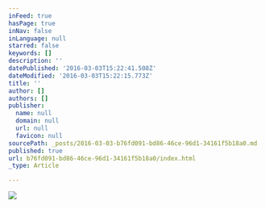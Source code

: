 ```yaml
---
inFeed: true
hasPage: true
inNav: false
inLanguage: null
starred: false
keywords: []
description: ''
datePublished: '2016-03-03T15:22:41.508Z'
dateModified: '2016-03-03T15:22:15.773Z'
title: ''
author: []
authors: []
publisher:
  name: null
  domain: null
  url: null
  favicon: null
sourcePath: _posts/2016-03-03-b76fd091-bd86-46ce-96d1-34161f5b18a0.md
published: true
url: b76fd091-bd86-46ce-96d1-34161f5b18a0/index.html
_type: Article

---
```

![](https://the-grid-user-content.s3-us-west-2.amazonaws.com/f33e9efa-d00b-4e16-9a0d-0738acc73eb3.jpg)